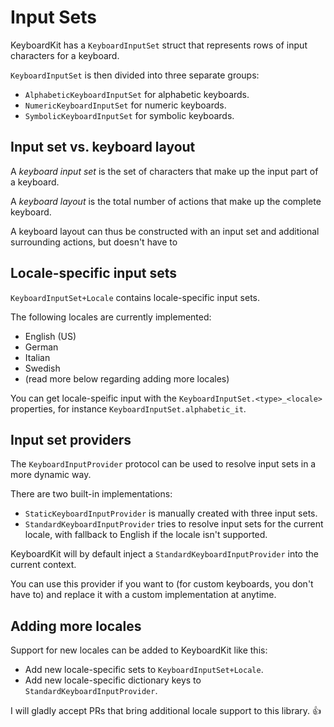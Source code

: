 # Input Sets

KeyboardKit has a `KeyboardInputSet` struct that represents rows of input characters for a keyboard.

`KeyboardInputSet` is then divided into three separate groups:

* `AlphabeticKeyboardInputSet` for alphabetic keyboards.
* `NumericKeyboardInputSet` for numeric keyboards.
* `SymbolicKeyboardInputSet` for symbolic keyboards.


## Input set vs. keyboard layout

A *keyboard input set* is the set of characters that make up the input part of a keyboard.

A *keyboard layout* is the total number of actions that make up the complete keyboard.

A keyboard layout can thus be constructed with an input set and additional surrounding actions, but doesn't have to 


## Locale-specific input sets

`KeyboardInputSet+Locale` contains locale-specific input sets.

The following locales are currently implemented:

* English (US)
* German
* Italian
* Swedish
* (read more below regarding adding more locales)

You can get locale-speific input with the `KeyboardInputSet.<type>_<locale>` properties, for instance `KeyboardInputSet.alphabetic_it`.


## Input set providers

The `KeyboardInputProvider` protocol can be used to resolve input sets in a more dynamic way. 

There are two built-in implementations:

* `StaticKeyboardInputProvider` is manually created with three input sets.
* `StandardKeyboardInputProvider` tries to resolve input sets for the current locale, with fallback to English if the locale isn't supported.

KeyboardKit will by default inject a `StandardKeyboardInputProvider` into the current context. 

You can use this provider if you want to (for custom keyboards, you don't have to) and replace it with a custom implementation at anytime.


## Adding more locales

Support for new locales can be added to KeyboardKit like this:

* Add new locale-specific sets to `KeyboardInputSet+Locale`.
* Add new locale-specific dictionary keys to `StandardKeyboardInputProvider`.

I will gladly accept PRs that bring additional locale support to this library. 👍

